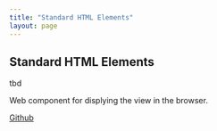 ```yaml
---
title: "Standard HTML Elements"
layout: page
---
```


## Standard HTML Elements

tbd

Web component for displying the view in the browser.

[Github](https://github.com/moewes/cloud-ui-client) 
